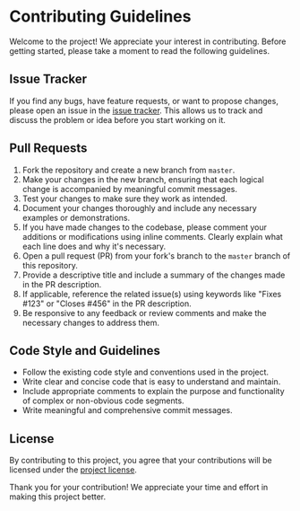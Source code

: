 # Contributing Guidelines

Welcome to the project! We appreciate your interest in contributing. Before getting started, please take a moment to read the following guidelines.

## Issue Tracker

If you find any bugs, have feature requests, or want to propose changes, please open an issue in the [issue tracker]([link_to_issue_tracker](https://github.com/Qerim-iseni09/Stock-Predictor-V4/issues)). This allows us to track and discuss the problem or idea before you start working on it.

## Pull Requests

1. Fork the repository and create a new branch from `master`.
2. Make your changes in the new branch, ensuring that each logical change is accompanied by meaningful commit messages.
3. Test your changes to make sure they work as intended.
4. Document your changes thoroughly and include any necessary examples or demonstrations.
5. If you have made changes to the codebase, please comment your additions or modifications using inline comments. Clearly explain what each line does and why it's necessary.
6. Open a pull request (PR) from your fork's branch to the `master` branch of this repository.
7. Provide a descriptive title and include a summary of the changes made in the PR description.
8. If applicable, reference the related issue(s) using keywords like "Fixes #123" or "Closes #456" in the PR description.
9. Be responsive to any feedback or review comments and make the necessary changes to address them.

## Code Style and Guidelines

- Follow the existing code style and conventions used in the project.
- Write clear and concise code that is easy to understand and maintain.
- Include appropriate comments to explain the purpose and functionality of complex or non-obvious code segments.
- Write meaningful and comprehensive commit messages.

## License

By contributing to this project, you agree that your contributions will be licensed under the [project license]([link_to_license](https://github.com/Qerim-iseni09/Stock-Predictor-V4/blob/main/LICENSE)).

Thank you for your contribution! We appreciate your time and effort in making this project better.
